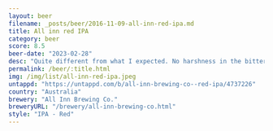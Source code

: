 ```yaml
---
layout: beer
filename: _posts/beer/2016-11-09-all-inn-red-ipa.md
title: All inn red IPA
category: beer
score: 8.5
beer-date: "2023-02-28"
desc: "Quite different from what I expected. No harshness in the bitterness. Each sip leaves a delicious aftertaste"
permalink: /beer/:title.html
img: /img/list/all-inn-red-ipa.jpeg
untappd: "https://untappd.com/b/all-inn-brewing-co--red-ipa/4737226"
country: "Australia"
brewery: "All Inn Brewing Co."
breweryURL: "/brewery/all-inn-brewing-co.html"
style: "IPA - Red"
---
```

